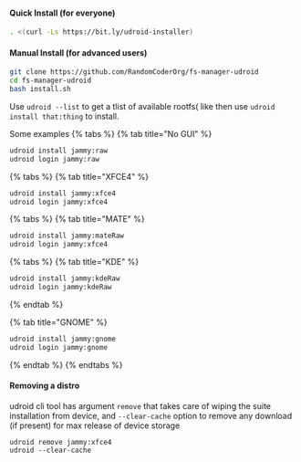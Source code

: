 #### Quick Install (for everyone)

```bash
. <(curl -Ls https://bit.ly/udroid-installer)
```

#### Manual Install (for advanced users)
```bash
git clone https://github.com/RandomCoderOrg/fs-manager-udroid
cd fs-manager-udroid
bash install.sh
```

Use `udroid --list` to get a tlist of available rootfs( like then use `udroid install that:thing` to install.

Some examples
{% tabs %}
{% tab title="No GUI" %}
```bash
udroid install jammy:raw
udroid login jammy:raw
```

{% tabs %}
{% tab title="XFCE4" %}
```bash
udroid install jammy:xfce4
udroid login jammy:xfce4
```
{% tabs %}
{% tab title="MATE" %}
```bash
udroid install jammy:mateRaw
udroid login jammy:xfce4
```

{% tabs %}
{% tab title="KDE" %}
```bash
udroid install jammy:kdeRaw
udroid login jammy:kdeRaw
```
{% endtab %}

{% tab title="GNOME" %}
```bash
udroid install jammy:gnome
udroid login jammy:gnome
```
{% endtab %}
{% endtabs %}

#### Removing a distro

udroid cli tool has argument `remove` that takes care of wiping the suite installation from device, and `--clear-cache` option to remove any download (if present) for max release of device storage &#x20;

```
udroid remove jammy:xfce4
udroid --clear-cache
```
